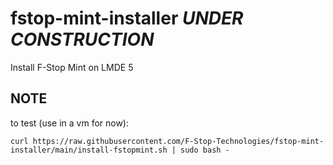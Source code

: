# fstop-mint-installer *UNDER CONSTRUCTION*
Install F-Stop Mint on LMDE 5

## NOTE
to test (use in a vm for now):
```
curl https://raw.githubusercontent.com/F-Stop-Technologies/fstop-mint-installer/main/install-fstopmint.sh | sudo bash -
```
